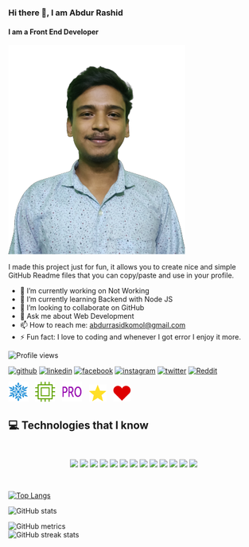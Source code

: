 ### Hi there 👋, I am Abdur Rashid
#### I am a Front End Developer
![I am a Front End Developer](https://github.com/ARKOMOL/Assesment-5.0-Client/blob/main/src/linkedin.png?raw=true)

I made this project just for fun, it allows you to create nice and simple GitHub Readme files that you can copy/paste and use in your profile.

<!-- Skills: HTML / CSS/ JS / REACT /  Node JS /MongoDB -->

- 🔭 I’m currently working on Not Working 
- 🌱 I’m currently learning  Backend with Node JS  
- 👯 I’m looking to collaborate on GitHub 
- 💬 Ask me about Web Development 
- 📫 How to reach me: abdurrasidkomol@gmail.com 
- ⚡ Fun fact: I love to coding and whenever I got error I enjoy it more. 

![Profile views](https://gpvc.arturio.dev/ARKOMOL)  

[<img src='https://cdn.jsdelivr.net/npm/simple-icons@3.0.1/icons/github.svg' alt='github' height='40'>](https://github.com/ARKOMOL)  [<img src='https://cdn.jsdelivr.net/npm/simple-icons@3.0.1/icons/linkedin.svg' alt='linkedin' height='40'>](https://www.linkedin.com/in/abdurrashid77//)  [<img src='https://cdn.jsdelivr.net/npm/simple-icons@3.0.1/icons/facebook.svg' alt='facebook' height='40'>](https://www.facebook.com/abdurRashidKomol77)  [<img src='https://cdn.jsdelivr.net/npm/simple-icons@3.0.1/icons/instagram.svg' alt='instagram' height='40'>](https://www.instagram.com/abdur_rashid77)  [<img src='https://cdn.jsdelivr.net/npm/simple-icons@3.0.1/icons/twitter.svg' alt='twitter' height='40'>](https://twitter.com/abdur_Rashid77)  [<img src='https://cdn.jsdelivr.net/npm/simple-icons@3.0.1/icons/reddit.svg' alt='Reddit' height='40'>](https://www.reddit.com/user/abdurRashid77)  

<a href='https://archiveprogram.github.com/'><img src='https://raw.githubusercontent.com/acervenky/animated-github-badges/master/assets/acbadge.gif' width='40' height='40'></a> <a href='https://docs.github.com/en/developers'><img src='https://raw.githubusercontent.com/acervenky/animated-github-badges/master/assets/devbadge.gif' width='40' height='40'></a> <a href='https://github.com/pricing'><img src='https://raw.githubusercontent.com/acervenky/animated-github-badges/master/assets/pro.gif' width='40' height='40'></a> <a href='https://stars.github.com/'><img src='https://raw.githubusercontent.com/acervenky/animated-github-badges/master/assets/starbadge.gif' width='35' height='35'></a> <a href='https://docs.github.com/en/github/supporting-the-open-source-community-with-github-sponsors'><img src='https://raw.githubusercontent.com/acervenky/animated-github-badges/master/assets/sponsorbadge.gif' width='35' height='35'></a> 

## :computer: Technologies that I know
<br>
<p align="center">
<img src="https://img.shields.io/badge/HTML5-E34F26?style=for-the-badge&logo=html5&logoColor=white" height="25"/> <img src="https://img.shields.io/badge/CSS3-1572B6?style=for-the-badge&logo=css3&logoColor=white" height="25"/> <img src="https://img.shields.io/badge/javascript-F7DF1E.svg?&style=for-the-badge&logo=javascript&logoColor=white" height="25"/> <img src="https://img.shields.io/badge/React-20232A?style=for-the-badge&logo=react&logoColor=61DAFB" height="25"/> <img src="https://img.shields.io/badge/React_Router-CA4245?style=for-the-badge&logo=react-router&logoColor=white" height="25"/> <img src=" 	https://img.shields.io/badge/Sass-CC6699?style=for-the-badge&logo=sass&logoColor=white" height="25"/> <img src="https://img.shields.io/badge/Bootstrap-563D7C?style=for-the-badge&logo=bootstrap&logoColor=white" height="25"/> <img src="https://img.shields.io/badge/Tailwind_CSS-38B2AC?style=for-the-badge&logo=tailwind-css&logoColor=white" height="25"/> <img src="https://img.shields.io/badge/Netlify-00C7B7?style=for-the-badge&logo=netlify&logoColor=white" height="25"/> <img src="https://img.shields.io/badge/Heroku-430098?style=for-the-badge&logo=heroku&logoColor=white" height="25"/> <img src="https://img.shields.io/badge/firebase-FFCA28.svg?&style=for-the-badge&logo=firebase&logoColor=white" height="25"/> <img src="https://img.shields.io/badge/Node.js-43853D?style=for-the-badge&logo=node.js&logoColor=white" height="25"/> <img src=" https://img.shields.io/badge/MongoDB-4EA94B?style=for-the-badge&logo=mongodb&logoColor=white" height="25"/>
</p><br/>
 
<!-- 
[![trophy](https://github-profile-trophy.vercel.app/?username=ARKOMOL)](https://github.com/ryo-ma/github-profile-trophy) -->

[![Top Langs](https://github-readme-stats.vercel.app/api/top-langs/?username=ARKOMOL)](https://github.com/anuraghazra/github-readme-stats)

![GitHub stats](https://github-readme-stats.vercel.app/api?username=ARKOMOL&show_icons=true&count_private=true)  

<!-- ![GitHub Activity Graph](https://activity-graph.herokuapp.com/graph?username=ARKOMOL)   -->

![GitHub metrics](https://metrics.lecoq.io/ARKOMOL)  
![GitHub streak stats](https://github-readme-streak-stats.herokuapp.com/?user=ARKOMOL) 


